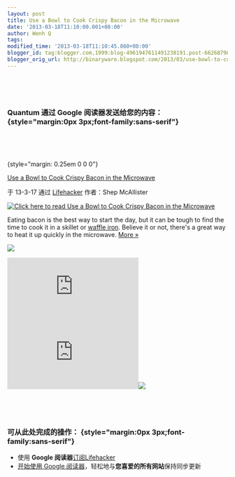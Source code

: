 ```yaml
---
layout: post
title: Use a Bowl to Cook Crispy Bacon in the Microwave
date: '2013-03-18T11:10:00.001+08:00'
author: Wenh Q
tags:
modified_time: '2013-03-18T11:10:45.860+08:00'
blogger_id: tag:blogger.com,1999:blog-4961947611491238191.post-662687962244038828
blogger_orig_url: http://binaryware.blogspot.com/2013/03/use-bowl-to-cook-crispy-bacon-in.html
---
```


 

 

### Quantum 通过 Google 阅读器发送给您的内容： {style="margin:0px 3px;font-family:sans-serif"}

 

 

 {style="margin: 0.25em 0 0 0"}

[Use a Bowl to Cook Crispy Bacon in the
Microwave](http://feeds.gawker.com/~r/lifehacker/full/~3/UPuifiOsm34/drape-bacon-over-a-bowl-to-cook-it-in-the-microwave)

于 13-3-17 通过 [Lifehacker](http://lifehacker.com) 作者：Shep
McAllister



[![Click here to read Use a Bowl to Cook Crispy Bacon in the
Microwave](http://img.gawkerassets.com/img/18hm9xht20h95jpg/xlarge.jpg "Click here to read Use a Bowl to Cook Crispy Bacon in the Microwave")](http://lifehacker.com/5990895/drape-bacon-over-a-bowl-to-cook-it-in-the-microwave "Click here to read Use a Bowl to Cook Crispy Bacon in the Microwave")

Eating bacon is the best way to start the day, but it can be tough to
find the time to cook it in a skillet or [waffle
iron](http://lifehacker.com/5405561/make-better-less-messy-bacon-in-a-waffle-iron).
Believe it or not, there's a great way to heat it up quickly in the
microwave.
[More »](http://lifehacker.com/5990895/drape-bacon-over-a-bowl-to-cook-it-in-the-microwave "Click here to read more about Use a Bowl to Cook Crispy Bacon in the Microwave")

![](http://lifehacker.feedsportal.com/c/34977/f/647165/s/29ac1de1/mf.gif)

[![](http://da.feedsportal.com/r/159490934247/u/49/f/647165/c/34977/s/29ac1de1/a2.img)](http://da.feedsportal.com/r/159490934247/u/49/f/647165/c/34977/s/29ac1de1/a2.htm)![](http://pi.feedsportal.com/r/159490934247/u/49/f/647165/c/34977/s/29ac1de1/a2t.img)![](http://feeds.feedburner.com/~r/lifehacker/full/~4/UPuifiOsm34)



 

 

### 可从此处完成的操作： {style="margin:0px 3px;font-family:sans-serif"}

-   使用 **Google
    阅读器**[订阅Lifehacker](http://www.google.com/reader/view/feed%2Fhttp%3A%2F%2Ffeeds.gawker.com%2Flifehacker%2Ffull?source=email)
-   [开始使用 Google
    阅读器](http://www.google.com/reader/?source=email)，轻松地与**您喜爱的所有网站**保持同步更新

 

 

